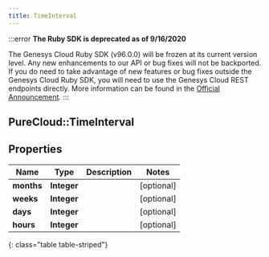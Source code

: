 ```yaml
---
title: TimeInterval
---
```


:::error
**The Ruby SDK is deprecated as of 9/16/2020**

The Genesys Cloud Ruby SDK (v96.0.0) will be frozen at its current version level. Any new enhancements to our API or bug fixes will not be backported. If you do need to take advantage of new features or bug fixes outside the Genesys Cloud Ruby SDK, you will need to use the Genesys Cloud REST endpoints directly. More information can be found in the [Official Announcement](https://developer.mypurecloud.com/forum/t/announcement-genesys-cloud-ruby-sdk-end-of-life/8850).
:::


## PureCloud::TimeInterval

## Properties

|Name | Type | Description | Notes|
|------------ | ------------- | ------------- | -------------|
| **months** | **Integer** |  | [optional] |
| **weeks** | **Integer** |  | [optional] |
| **days** | **Integer** |  | [optional] |
| **hours** | **Integer** |  | [optional] |
{: class="table table-striped"}


